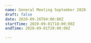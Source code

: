 ```yaml
---
name: General Meeting September 2020
draft: false
date: 2020-09-26T04:00:00Z
startTime: 2020-09-01T18:00:00Z
endTime: 2020-09-01T20:00:00Z

---
```

